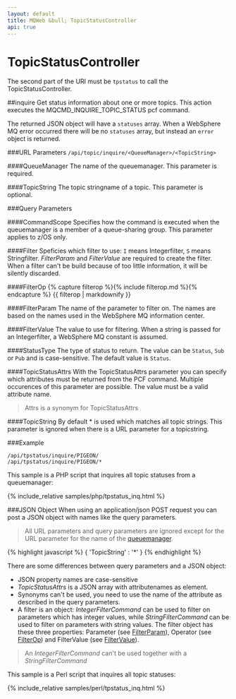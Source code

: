```yaml
---
layout: default
title: MQWeb &bull; TopicStatusController
api: true
---
```

TopicStatusController
=====================

The second part of the URI must be `tpstatus` to call the TopicStatusController.

##<a name="inquire"></a>inquire
Get status information about one or more topics. This action executes the 
MQCMD_INQUIRE_TOPIC_STATUS pcf command.

The returned JSON object will have a `statuses` array. When a WebSphere MQ error 
occurred there will be no `statuses` array, but instead an `error` object is 
returned.

###<a name="inquireUrl"></a>URL Parameters
`/api/topic/inquire/<QueueManager>/<TopicString>`

####<a name="inquireUrlQueueManager"></a>QueueManager
The name of the queuemanager. This parameter is required.

####<a name="inquireUrlTopicName"></a>TopicString
The topic stringname of a topic. This parameter is optional.

###<a name="inquireQuery"></a>Query Parameters

####<a name="inquireQueryCommandScope"></a>CommandScope
Specifies how the command is executed when the queuemanager is a member of a 
queue-sharing group. This parameter applies to z/OS only.

####<a name="inquireQueryFilter"></a>Filter
Speficies which filter to use: `I` means Integerfilter, `S` means Stringfilter.
*FilterParam* and *FilterValue* are required to create the filter. When a 
filter can't be build because of too little information, it will be silently 
discarded.

####<a name="inquireQueryFilterOp"></a>FilterOp
{% capture filterop %}{% include filterop.md %}{% endcapture %}
{{ filterop | markdownify }}

####<a name="inquireQueryFilterParam"></a>FilterParam
The name of the parameter to filter on. The names are based on the names used 
in the WebSphere MQ information center.

####<a name="inquireQueryFilterValue"></a>FilterValue
The value to use for filtering. When a string is passed for an Integerfilter, 
a WebSphere MQ constant is assumed.

####<a name="inquireQueryStatusType"></a>StatusType
The type of status to return. The value can be `Status`, `Sub` or `Pub` and
is case-sensitive. The default value is `Status`.

####<a name="inquireQueryQAttrs"></a>TopicStatusAttrs
With the TopicStatusAttrs parameter you can specify which attributes must be
returned from the PCF command. Multiple occurences of this parameter
are possible. The value must be a valid attribute name.

> Attrs is a synonym for TopicStatusAttrs

####<a name="inquireQueryTopicName"></a>TopicString
By default * is used which matches all topic strings. This parameter is 
ignored when there is a URL parameter for a topicstring.

###<a name="inquireExample"></a>Example

`/api/tpstatus/inquire/PIGEON/`  
`/api/tpstatus/inquire/PIGEON/*`  

This sample is a PHP script that inquires all topic statuses from a
 queuemanager:

{% include_relative samples/php/tpstatus_inq.html %}

###<a name="inquireJSON"></a>JSON Object
When using an application/json POST request you can post a JSON object with 
names like the query parameters.

> All URL parameters and query parameters are ignored except for the URL 
> parameter for the name of the [queuemanager](#inquireUrlQueueManager).

{% highlight javascript %}
    {
      'TopicString' : '*'
    }
{% endhighlight %}

There are some differences between query parameters and a JSON object:

+ JSON property names are case-sensitive
+ *TopicStatusAttrs* is a JSON array with attributenames as element.
+ Synonyms can't be used, you need to use the name of the attribute
  as described in the query parameters.
+ A filter is an object: *IntegerFilterCommand* can be used to filter on parameters which has
  integer values, while *StringFilterCommand* can be used to filter on parameters with string values.
  The filter object has these three properties: Parameter (see [FilterParam](#inquireQueryFilterParam)), 
  Operator (see [FilterOp](#inquireQueryFilterOp)) and FilterValue (see [FilterValue](#inquireQueryFilterValue)).

> An *IntegerFilterCommand* can't be used together with a *StringFilterCommand*

This sample is a Perl script that inquires all topic statuses:

{% include_relative samples/perl/tpstatus_inq.html %}
